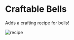 # Craftable Bells
Adds a crafting recipe for bells!

![recipe](https://github.com/user-attachments/assets/c746aa7b-afa2-490b-9788-cf14a6fde964)

